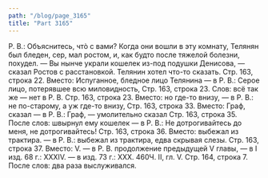 ```yaml
---
path: "/blog/page_3165"
title: "Part 3165"
---
```


 Р. В.: Объяснитесь, чтò с вами?
Когда они вошли в эту комнату, Телянян был бледен, сер, мал ростом, и, как будто после тяжелой болезни, похудел.
— Вы нынче украли кошелек из-под подушки Денисова, — сказал Ростов с расстановкой. Телянин хотел что-то сказать.
Стр. 163, строка 22.
Вместо: Испуганное, бледное лицо Телянина — в Р. В.: Серое лицо, потерявшее всю миловидность,
Стр. 163, строка 23.
Слов: всё так же — нет в Р. В.
Стр. 163, строка 23.
Вместо: но где-то внизу, — в Р. В.: не по-старому, а уж где-то внизу,
Стр. 163, строка 33.
Вместо: Граф, сказал — в Р. В.: Граф, — умолительно сказал
Стр. 163, строка 35.
После слов: швырнул ему кошелек — в Р. В.: Не дотрогивайтесь до меня, не дотрогивайтесь!
Стр. 163, строка 36.
Вместо: выбежал из трактира. — в Р. В.: выбежал из трактира, едва скрывая слезы.
Стр. 163, строка 37.
Вместо: V. — в Р. В. продолжение предыдущей V главы, — в I изд. 68 г.: XXXIV. — в изд. 73 г.: XXX.
460Ч. II, гл. V.
Стр. 164, строка 7.
После слов: два раза выслуживался.

